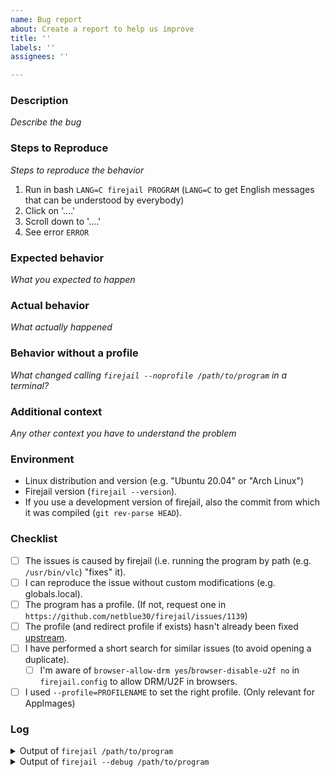 ```yaml
---
name: Bug report
about: Create a report to help us improve
title: ''
labels: ''
assignees: ''

---
```


### Description

_Describe the bug_

### Steps to Reproduce

_Steps to reproduce the behavior_

1. Run in bash `LANG=C firejail PROGRAM` (`LANG=C` to get English messages that can be understood by everybody)
2. Click on '....'
3. Scroll down to '....'
4. See error `ERROR`

### Expected behavior

_What you expected to happen_

### Actual behavior

_What actually happened_

### Behavior without a profile

_What changed calling `firejail --noprofile /path/to/program` in a terminal?_

### Additional context

_Any other context you have to understand the problem_

### Environment

- Linux distribution and version (e.g. "Ubuntu 20.04" or "Arch Linux")
- Firejail version (`firejail --version`).
- If you use a development version of firejail, also the commit from which it was compiled (`git rev-parse HEAD`).

### Checklist

- [ ] The issues is caused by firejail (i.e. running the program by path (e.g. `/usr/bin/vlc`) "fixes" it).
- [ ] I can reproduce the issue without custom modifications (e.g. globals.local).
- [ ] The program has a profile. (If not, request one in `https://github.com/netblue30/firejail/issues/1139`)
- [ ] The profile (and redirect profile if exists) hasn't already been fixed [upstream](https://github.com/netblue30/firejail/tree/master/etc).
- [ ] I have performed a short search for similar issues (to avoid opening a duplicate).
  - [ ] I'm aware of `browser-allow-drm yes`/`browser-disable-u2f no` in `firejail.config` to allow DRM/U2F in browsers.
- [ ] I used `--profile=PROFILENAME` to set the right profile. (Only relevant for AppImages)

### Log

<details>
<summary>Output of <code>firejail /path/to/program</code></summary>
<p>

```
output goes here
```

</p>
</details>

<details>
<summary>Output of <code>firejail --debug /path/to/program</code></summary>
<p>

```
output goes here
```

</p>
</details>
